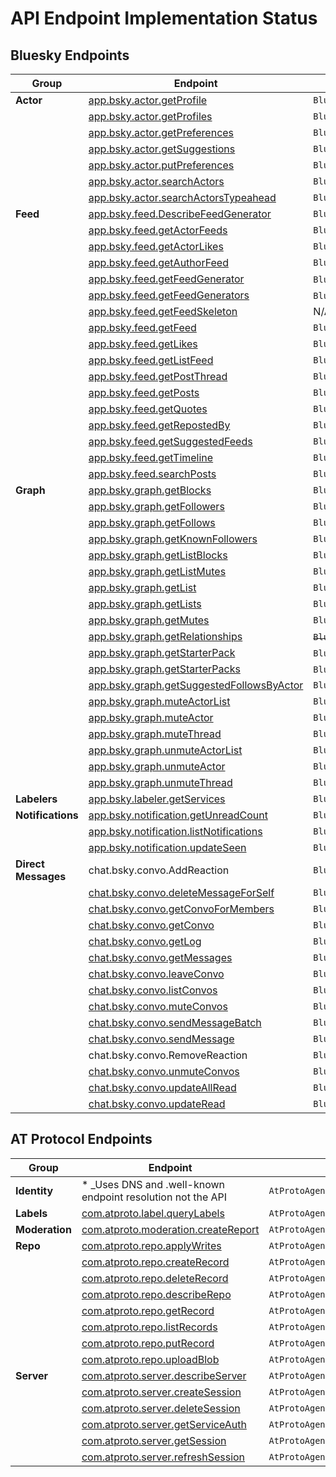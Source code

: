 # API Endpoint Implementation Status

## Bluesky Endpoints

| Group | Endpoint | Class / Method | Status |
| ----- | -------- | -------------- | ------ |
| **Actor** | [app.bsky.actor.getProfile](https://docs.bsky.app/docs/api/app-bsky-actor-get-profile) | `BlueskyAgent.GetProfile()` | ✔ |
| | [app.bsky.actor.getProfiles](https://docs.bsky.app/docs/api/app-bsky-actor-get-profiles) | `BlueskyAgent.GetProfiles()` | ✔ |
| | [app.bsky.actor.getPreferences](https://docs.bsky.app/docs/api/app-bsky-actor-get-preferences) | `BlueskyAgent.GetPreferences()` | ✔ |
| | [app.bsky.actor.getSuggestions](https://docs.bsky.app/docs/api/app-bsky-actor-get-suggestions) | `BlueskyAgent.GetSuggestions()` | ✔ |
| | [app.bsky.actor.putPreferences](https://docs.bsky.app/docs/api/app-bsky-actor-put-preferences) | `BlueskyAgent.PutPreferences()` | ✔ |
| | [app.bsky.actor.searchActors](https://docs.bsky.app/docs/api/app-bsky-actor-search-actors) | `BlueskyAgent.SearchActors()` | ✔ |
| | [app.bsky.actor.searchActorsTypeahead](https://docs.bsky.app/docs/api/app-bsky-actor-search-actors-typeahead) | `BlueskyAgent.SearchActorsTypeahead()` | ✔ |
| **Feed** | [app.bsky.feed.DescribeFeedGenerator](https://docs.bsky.app/docs/api/app-bsky-feed-describe-feed-generator) | `BlueskyAgent.DescribeFeedGenerator()` | ✔ |
| | [app.bsky.feed.getActorFeeds](https://docs.bsky.app/docs/api/app-bsky-feed-get-actor-feeds) | `BlueskyAgent.GetActorFeeds()` | ✔ |
| | [app.bsky.feed.getActorLikes](https://docs.bsky.app/docs/api/app-bsky-feed-get-actor-likes) | `BlueskyAgent.GetActorLikes()` | ✔ |
| | [app.bsky.feed.getAuthorFeed](https://docs.bsky.app/docs/api/app-bsky-feed-get-author-feed) | `BlueskyAgent.GetAuthorFeed()` | ✔ |
| | [app.bsky.feed.getFeedGenerator](https://docs.bsky.app/docs/api/app-bsky-feed-get-feed-generator) | `BlueskyAgent.GetFeedGenerator`() | ✔ |
| | [app.bsky.feed.getFeedGenerators](https://docs.bsky.app/docs/api/app-bsky-feed-get-feed-generators) | `BlueskyAgent.GetFeedGenerators`() | ✔ |
| | [app.bsky.feed.getFeedSkeleton](https://docs.bsky.app/docs/api/app-bsky-feed-get-feed-skeleton) | N/A - not for clients | ❌ |
| | [app.bsky.feed.getFeed](https://docs.bsky.app/docs/api/app-bsky-feed-get-feed) | `BlueskyAgent.GetFeed()` | ✔ |
| | [app.bsky.feed.getLikes](https://docs.bsky.app/docs/api/app-bsky-feed-get-likes) | `BlueskyAgent.GetLikes()` | ✔ |
| | [app.bsky.feed.getListFeed](https://docs.bsky.app/docs/api/app-bsky-feed-get-list-feed) | `BlueskyAgent.GetListFeed()` | ✔ |
| | [app.bsky.feed.getPostThread](https://docs.bsky.app/docs/api/app-bsky-feed-get-post-thread) | `BlueskyAgent.GetPostThread()` | ✔ |
| | [app.bsky.feed.getPosts](https://docs.bsky.app/docs/api/app-bsky-feed-get-posts) | `BlueskyAgent.GetPosts()` | ✔ |
| | [app.bsky.feed.getQuotes](https://docs.bsky.app/docs/api/app-bsky-feed-get-quotes) | `BlueskyAgent.GetQuotes()` | ✔ |
| | [app.bsky.feed.getRepostedBy](https://docs.bsky.app/docs/api/app-bsky-feed-get-reposted-by) | `BlueskyAgent.GetRepostedBy()` | ✔ |
| | [app.bsky.feed.getSuggestedFeeds](https://docs.bsky.app/docs/api/app-bsky-feed-get-suggested-feeds) | `BlueskyAgent.GetSuggestedFeeds()` | ✔ |
| | [app.bsky.feed.getTimeline](https://docs.bsky.app/docs/api/app-bsky-feed-get-timeline) | `BlueskyAgent.GetTimeline()` | ✔ |
| | [app.bsky.feed.searchPosts](https://docs.bsky.app/docs/api/app-bsky-feed-search-posts) | `BlueskyAgent.SearchPosts()` | ✔ |
| **Graph** | [app.bsky.graph.getBlocks](https://docs.bsky.app/docs/api/app-bsky-graph-get-blocks) | `BlueskyAgent.GetBlocks()` | ✔ |
| | [app.bsky.graph.getFollowers](https://docs.bsky.app/docs/api/app-bsky-graph-get-followers) | `BlueskyAgent.GetFollowers()` | ✔ |
| | [app.bsky.graph.getFollows](https://docs.bsky.app/docs/api/app-bsky-graph-get-follows) | `BlueskyAgent.GetFollows()` | ✔ |
| | [app.bsky.graph.getKnownFollowers](https://docs.bsky.app/docs/api/app-bsky-graph-get-known-followers) | `BlueskyAgent.GetKnownFollowers()` | ✔ |
| | [app.bsky.graph.getListBlocks](https://docs.bsky.app/docs/api/app-bsky-graph-get-list-blocks) | `BlueskyAgent.GetListBlocks()` | ✔ |
| | [app.bsky.graph.getListMutes](https://docs.bsky.app/docs/api/app-bsky-graph-get-list-mutes) | `BlueskyAgent.GetListMutes()` | ✔ |
| | [app.bsky.graph.getList](https://docs.bsky.app/docs/api/app-bsky-graph-get-list) | `BlueskyAgent.GetList()` | ✔ |
| | [app.bsky.graph.getLists](https://docs.bsky.app/docs/api/app-bsky-graph-get-lists) | `BlueskyAgent.GetLists()` | ✔ |
| | [app.bsky.graph.getMutes](https://docs.bsky.app/docs/api/app-bsky-graph-get-mutes) | `BlueskyAgent.GetMutes()` | ✔ |
| | [app.bsky.graph.getRelationships](https://docs.bsky.app/docs/api/app-bsky-graph-get-relationships) | ~~`BlueskyAgent.GetRelationships()`~~ [*](https://github.com/bluesky-social/atproto/issues/2919) | ❌ |
| | [app.bsky.graph.getStarterPack](https://docs.bsky.app/docs/api/app-bsky-graph-get-starter-pack) | `BlueskyAgent.GetStarterPack()` [*](https://github.com/bluesky-social/atproto/issues/2920) | ✔ |
| | [app.bsky.graph.getStarterPacks](https://docs.bsky.app/docs/api/app-bsky-graph-get-starter-packs) | `BlueskyAgent.GetStarterPacks()` [*](https://github.com/bluesky-social/atproto/issues/2920) | ✔ |
| | [app.bsky.graph.getSuggestedFollowsByActor](https://docs.bsky.app/docs/api/app-bsky-graph-get-suggested-follows-by-actor) | `BlueskyAgent.GetSuggestedFollowsByActor()` | ✔ |
| | [app.bsky.graph.muteActorList](https://docs.bsky.app/docs/api/app-bsky-graph-mute-actor-list) | `BlueskyAgent.MuteActorList()` | ✔ |
| | [app.bsky.graph.muteActor](https://docs.bsky.app/docs/api/app-bsky-graph-mute-actor) | `BlueskyAgent.Mute()` | ✔ |
| | [app.bsky.graph.muteThread](https://docs.bsky.app/docs/api/app-bsky-graph-mute-thread) | `BlueskyAgent.MuteThread()` | ✔ |
| | [app.bsky.graph.unmuteActorList](https://docs.bsky.app/docs/api/app-bsky-graph-unmute-actor-list) | `BlueskyAgent.UnmuteActorList()` | ✔ |
| | [app.bsky.graph.unmuteActor](https://docs.bsky.app/docs/api/app-bsky-graph-unmute-actor) | `BlueskyAgent.Unmute()` | ✔ |
| | [app.bsky.graph.unmuteThread](https://docs.bsky.app/docs/api/app-bsky-graph-unmute-thread) | `BlueskyAgent.UnmuteThread()` | ✔ |
| **Labelers** | [app.bsky.labeler.getServices](https://docs.bsky.app/docs/api/app-bsky-labeler-get-services) | `BlueskyAgent.GetLabelerServices()` | ✔ |
| **Notifications** | [app.bsky.notification.getUnreadCount](https://docs.bsky.app/docs/api/app-bsky-notification-get-unread-count) | `BlueskyAgent.GetNotificationUnreadCount()` | ✔ |
| | [app.bsky.notification.listNotifications](https://docs.bsky.app/docs/api/app-bsky-notification-list-notifications) | `BlueskyAgent.ListNotifications()` | ✔ |
| | [app.bsky.notification.updateSeen](https://docs.bsky.app/docs/api/app-bsky-notification-update-seen) | `BlueskyAgent.UpdateNotificationSeenAt()` | ✔ |
| **Direct Messages** | chat.bsky.convo.AddReaction | `BlueskyAgent.AddReaction()` | ✔ |
| | [chat.bsky.convo.deleteMessageForSelf](https://docs.bsky.app/docs/api/chat-bsky-convo-delete-message-for-self) | `BlueskyAgent.DeleteMessageForSelf()` | ✔ |
| | [chat.bsky.convo.getConvoForMembers](https://docs.bsky.app/docs/api/chat-bsky-convo-get-convo-for-members) | `BlueskyAgent.GetConversationForMembers()` | ✔ |
| | [chat.bsky.convo.getConvo](https://docs.bsky.app/docs/api/chat-bsky-convo-get-convo) | `BlueskyAgent.GetConversation()` | ✔ |
| | [chat.bsky.convo.getLog](https://docs.bsky.app/docs/api/chat-bsky-convo-get-log) | `BlueskyAgent.GetConversationLog()` | ✔ |
| | [chat.bsky.convo.getMessages](https://docs.bsky.app/docs/api/chat-bsky-convo-get-messages) | `BlueskyAgent.GetMessages()` | ✔ |
| | [chat.bsky.convo.leaveConvo](https://docs.bsky.app/docs/api/chat-bsky-convo-leave-convo) | `BlueskyAgent.LeaveConversation()` | ✔ |
| | [chat.bsky.convo.listConvos](https://docs.bsky.app/docs/api/chat-bsky-convo-list-convos) | `BlueskyAgent.ListConversations()` | ✔ |
| | [chat.bsky.convo.muteConvos](https://docs.bsky.app/docs/api/chat-bsky-convo-mute-convo) | `BlueskyAgent.MuteConversation()` | ✔ |
| | [chat.bsky.convo.sendMessageBatch](https://docs.bsky.app/docs/api/chat-bsky-convo-send-message-batch) | `BlueskyAgent.SendMessageBatch()` | ✔ |
| | [chat.bsky.convo.sendMessage](https://docs.bsky.app/docs/api/chat-bsky-convo-send-message) | `BlueskyAgent.SendMessage()` | ✔ |
| | chat.bsky.convo.RemoveReaction | `BlueskyAgent.AddReaction()` | ✔ |
| | [chat.bsky.convo.unmuteConvos](https://docs.bsky.app/docs/api/chat-bsky-convo-unmute-convo) | `BlueskyAgent.UnmuteConversation()` | ✔ |
| | [chat.bsky.convo.updateAllRead](https://docs.bsky.app/docs/api/chat-bsky-convo-update-all-read) | `BlueskyAgent.UpdateRead()` | ✔ |
| | [chat.bsky.convo.updateRead](https://docs.bsky.app/docs/api/chat-bsky-convo-update-read) | `BlueskyAgent.UpdateRead()` | ✔ |

## AT Protocol Endpoints
| Group        | Endpoint                                                     | Class / Method                | Status |
| ------------ | ------------------------------------------------------------ | ----------------------------- | ------ |
| **Identity** | * _Uses DNS and .well-known endpoint resolution not the API  | `AtProtoAgent.ResolveHandle()` | ✔ |
| **Labels**   | [com.atproto.label.queryLabels](https://docs.bsky.app/docs/api/com-atproto-label-query-labels) | `AtProtoAgent.QueryLabels()` | ✔ |
| **Moderation**   | [com.atproto.moderation.createReport](https://docs.bsky.app/docs/api/com-atproto-moderation-create-report) | `AtProtoAgent.CreateModerationReport()` | ✔ |
| **Repo**     | [com.atproto.repo.applyWrites](https://docs.bsky.app/docs/api/com-atproto-repo-apply-writes) | `AtProtoAgent.ApplyWrites()` | ✔ |
| | [com.atproto.repo.createRecord](https://docs.bsky.app/docs/api/com-atproto-repo-create-record) | `AtProtoAgent.CreateRecord()` | ✔ |
| | [com.atproto.repo.deleteRecord](https://docs.bsky.app/docs/api/com-atproto-repo-delete-record) | `AtProtoAgent.DeleteRecord()` | ✔ |
| | [com.atproto.repo.describeRepo](https://docs.bsky.app/docs/api/com-atproto-repo-describe-repo) | `AtProtoAgent.DescribeRepo()` | ✔ |
| | [com.atproto.repo.getRecord](https://docs.bsky.app/docs/api/com-atproto-repo-get-record) | `AtProtoAgent.GetRecord()` | ✔ |
| | [com.atproto.repo.listRecords](https://docs.bsky.app/docs/api/com-atproto-repo-list-records) | `AtProtoAgent.ListRecords()` | ✔ |
| | [com.atproto.repo.putRecord](https://docs.bsky.app/docs/api/com-atproto-repo-put-record) | `AtProtoAgent.PutRecord()` | ✔ |
| | [com.atproto.repo.uploadBlob](https://docs.bsky.app/docs/api/com-atproto-repo-upload-blob) | `AtProtoAgent.UploadBlob()` | ✔ |
| **Server** | [com.atproto.server.describeServer](https://docs.bsky.app/docs/api/com-atproto-server-describe-server) | `AtProtoAgent.DescribeServer()` | ✔ |
| | [com.atproto.server.createSession](https://docs.bsky.app/docs/api/com-atproto-server-create-session) | `AtProtoAgent.Login()` | ✔ |
| | [com.atproto.server.deleteSession](https://docs.bsky.app/docs/api/com-atproto-server-delete-session) | `AtProtoAgent.Logout()` | ✔ |
| | [com.atproto.server.getServiceAuth](https://docs.bsky.app/docs/api/com-atproto-server-get-service-auth) | `AtProtoAgent.GetServiceAuth()` | ✔ |
| | [com.atproto.server.getSession](https://docs.bsky.app/docs/api/com-atproto-server-get-session) | `AtProtoAgent.GetSession()` | ✔ |
| | [com.atproto.server.refreshSession](https://docs.bsky.app/docs/api/com-atproto-server-refresh-session) | `AtProtoAgent.RefreshSession()` | ✔ |
